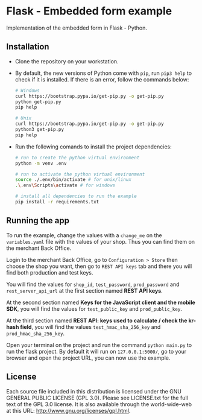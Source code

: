 # Flask - Embedded form example

Implementation of the embedded form in Flask - Python.

## Installation

* Clone the repository on your workstation.
* By default, the new versions of Python come with `pip`, run `pip3 help` to check if it is installed. If there is an error, follow the commands below:

    ```bash
    # Windows
    curl https://bootstrap.pypa.io/get-pip.py -o get-pip.py
    python get-pip.py
    pip help

    # Unix
    curl https://bootstrap.pypa.io/get-pip.py -o get-pip.py
    python3 get-pip.py
    pip help
    ```

* Run the following comands to install the project dependencies:

    ``` bash
    # run to create the python virtual environment
    python -m venv .env

    # run to activate the python virtual environment
    source ./.env/bin/activate # for unix/linux
    .\.env\Scripts\activate # for windows

    # install all dependencies to run the example
    pip install -r requirements.txt
    ```

## Running the app

To run the example, change the values with a `change_me` on the `variables.yaml` file with the values of your shop. Thus you can find them on the merchant Back Office.

Login to the merchant Back Office, go to `Configuration > Store` then choose the shop you want, then go to `REST API keys` tab and there you will find both production and test keys.

You will find the values for `shop_id`, `test_password`, `prod_password` and `rest_server_api_url` at the first section named **REST API keys**.

At the second section named **Keys for the JavaScript client and the mobile SDK**, you will find the values for `test_public_key` and `prod_public_key`.

At the third section named **REST API: keys used to calculate / check the kr-hash field**, you will find the values `test_hmac_sha_256_key` and `prod_hmac_sha_256_key`.

Open your terminal on the project and run the command `python main.py` to run the flask project. By default it will run on `127.0.0.1:5000/`, go to your browser and open the project URL, you can now use the example.

## License

Each source file included in this distribution is licensed under the GNU GENERAL PUBLIC LICENSE (GPL 3.0). Please see LICENSE.txt for the full text of the GPL 3.0 license. It is also available through the world-wide-web at this URL: http://www.gnu.org/licenses/gpl.html.